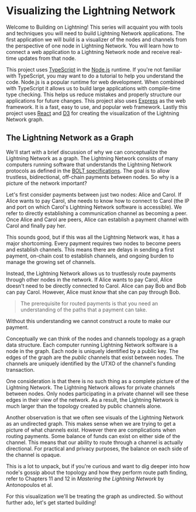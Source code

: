 # Visualizing the Lightning Network

Welcome to Building on Lightning! This series will acquaint you with tools and techniques you will need to build Lightning Network applications. The first application we will build is a visualizer of the nodes and channels from the perspective of one node in Lightning Network. You will learn how to connect a web application to a Lightning Network node and receive real-time updates from that node.

This project uses [TypeScript](https://www.typescriptlang.org/) in the [Node.js](https://nodejs.org/en/) runtime. If you're not familiar with TypeScript, you may want to do a tutorial to help you understand the code. Node.js is a popular runtime for web development. When combined with TypeScript it allows us to build large applications with compile-time type checking. This helps us reduce mistakes and properly structure our applications for future changes. This project also uses [Express](https://expressjs.com) as the web framework. It is a fast, easy to use, and popular web framework. Lastly this project uses [React](https://reactjs.org/) and [D3](https://d3js.org/) for creating the visualization of the Lightning Network graph.

## The Lightning Network as a Graph

We'll start with a brief discussion of why we can conceptualize the Lightning Network as a graph. The Lightning Network consists of many computers running software that understands the Lightning Network protocols as defined in the [BOLT specifications](https://github.com/lightning/bolts/blob/master/00-introduction.md). The goal is to allow trustless, bidirectional, off-chain payments between nodes. So why is a picture of the network important?

Let's first consider payments between just two nodes: Alice and Carol. If Alice wants to pay Carol, she needs to know how to connect to Carol (the IP and port on which Carol's Lightning Network software is accessible). We refer to directly establishing a communication channel as becoming a peer. Once Alice and Carol are peers, Alice can establish a payment channel with Carol and finally pay her.

This sounds good, but if this was all the Lightning Network was, it has a major shortcoming. Every payment requires two nodes to become peers and establish channels. This means there are delays in sending a first payment, on-chain cost to establish channels, and ongoing burden to manage the growing set of channels.

Instead, the Lightning Network allows us to trustlessly route payments through other nodes in the network. If Alice wants to pay Carol, Alice doesn't need to be directly connected to Carol. Alice can pay Bob and Bob can pay Carol. However, Alice must _know_ that she can pay through Bob.

> The prerequisite for routed payments is that you need an understanding of the paths that a payment can take.

Without this understanding we cannot construct a route to make our payment.

Conceptually we can think of the nodes and channels topology as a graph data structure. Each computer running Lightning Network software is a node in the graph. Each node is uniquely identified by a public key. The edges of the graph are the _public_ channels that exist between nodes. The channels are uniquely identified by the UTXO of the channel's funding transaction.

One consideration is that there is no such thing as a complete picture of the Lightning Network. The Lightning Network allows for private channels between nodes. Only nodes participating in a private channel will see these edges in their view of the network. As a result, the Lightning Network is much larger than the topology created by public channels alone.

Another observation is that we often see visuals of the Lightning Network as an undirected graph. This makes sense when we are trying to get a picture of what channels exist. However there are complications when routing payments. Some balance of funds can exist on either side of the channel. This means that our ability to route through a channel is actually directional. For practical and privacy purposes, the balance on each side of the channel is opaque.

This is a lot to unpack, but if you're curious and want to dig deeper into how node's gossip about the topology and how they perform route path finding, refer to Chapters 11 and 12 in _Mastering the Lightning Network_ by Antonopoulos et al.

For this visualization we'll be treating the graph as undirected. So without further ado, let's get started building!
